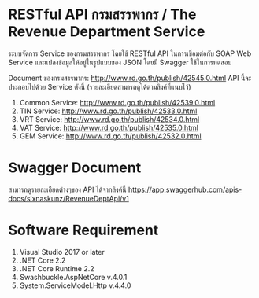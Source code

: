 # RESTful API กรมสรรพากร / The Revenue Department Service
ระบบจัดการ Service ของกรมสรรพากร โดยใช้ RESTful API ในการเชื่อมต่อกับ SOAP Web Service และแปลงข้อมูลให้อยู่ในรูปแบบของ JSON โดยมี Swagger ใช้ในการทดสอบ

Document ของกรมสรรพากร: http://www.rd.go.th/publish/42545.0.html
API นี้จะประกอบไปด้วย Service ดังนี้ (รายละเอียดสามารถดูได้ตามลิงค์ที่แนบไว้)
1. Common Service: <a href='http://www.rd.go.th/publish/42539.0.html' >http://www.rd.go.th/publish/42539.0.html</a>
2. TIN Service: http://www.rd.go.th/publish/42533.0.html
3. VRT Service: http://www.rd.go.th/publish/42534.0.html
4. VAT Service: http://www.rd.go.th/publish/42535.0.html
5. GEM Service: http://www.rd.go.th/publish/42532.0.html

# Swagger Document
สามารถดูรายละเอียดต่างๆของ API ได้จากลิงค์นี้ https://app.swaggerhub.com/apis-docs/sixnaskunz/RevenueDeptApi/v1

# Software Requirement
1. Visual Studio 2017 or later
2. .NET Core 2.2
3. .NET Core Runtime 2.2
4. Swashbuckle.AspNetCore v.4.0.1
5. System.ServiceModel.Http v.4.4.0
